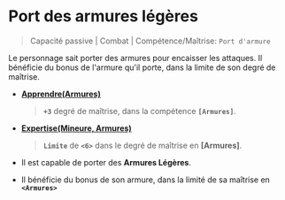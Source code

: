 # Port des armures légères

> Capacité passive \| Combat \| Compétence/Maîtrise: `Port d'armure`

Le personnage sait porter des armures pour encaisser les attaques. Il bénéficie du bonus de l'armure qu'il porte, dans la limite de son degré de maîtrise.

* [**Apprendre\(Armures\)**](https://trello.com/c/okzDUbWA)

  > **`+3`** degré de maîtrise, dans la compétence **`[Armures]`**.

* [**Expertise\(Mineure, Armures\)**](https://trello.com/c/0EKOzT2h)

  > **`Limite`** de **`<6>`** dans le degré de maîtrise en **\[Armures\]**.

* Il est capable de porter des **Armures Légères**.
* Il bénéficie du bonus de son armure, dans la limité de sa maîtrise en **`<Armures>`**

  >

